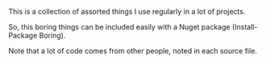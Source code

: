 This is a collection of assorted things I use regularly in a lot of projects.

So, this boring things can be included easily with a Nuget package (Install-Package Boring).

Note that a lot of code comes from other people, noted in each source file.
